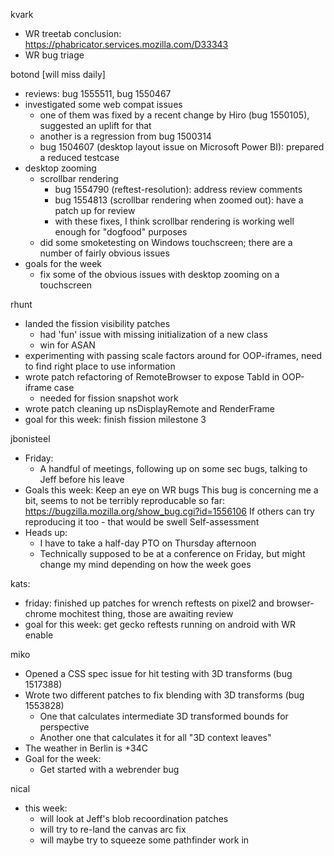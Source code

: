 kvark
  * WR treetab conclusion: https://phabricator.services.mozilla.com/D33343
  * WR bug triage

botond [will miss daily]
  * reviews: bug 1555511, bug 1550467 
  * investigated some web compat issues 
    * one of them was fixed by a recent change by Hiro (bug 1550105), suggested an uplift for that 
    * another is a regression from bug 1500314 
    * bug 1504607 (desktop layout issue on Microsoft Power BI): prepared a reduced testcase 
  * desktop zooming 
    * scrollbar rendering 
      * bug 1554790 (reftest-resolution): address review comments 
      * bug 1554813 (scrollbar rendering when zoomed out): have a patch up for review 
      * with these fixes, I think scrollbar rendering is working well enough for "dogfood" purposes 
    * did some smoketesting on Windows touchscreen; there are a number of fairly obvious issues
  * goals for the week
    * fix some of the obvious issues with desktop zooming on a touchscreen

rhunt
  * landed the fission visibility patches
    * had 'fun' issue with missing initialization of a new class
    * win for ASAN
  * experimenting with passing scale factors around for OOP-iframes, need to find right place to use information
  * wrote patch refactoring of RemoteBrowser to expose TabId in OOP-iframe case
    * needed for fission snapshot work
  * wrote patch cleaning up nsDisplayRemote and RenderFrame
  * goal for this week: finish fission milestone 3

jbonisteel
  * Friday:
    * A handful of meetings, following up on some sec bugs, talking to Jeff before his leave
  * Goals this week:
  Keep an eye on WR bugs 
    This bug is concerning me a bit, seems to not be terribly reproducable so far: https://bugzilla.mozilla.org/show_bug.cgi?id=1556106
      If others can try reproducing it too - that would be swell
  Self-assessment 
  * Heads up:
    * I have to take a half-day PTO on Thursday afternoon
    * Technically supposed to be at a conference on Friday, but might change my mind depending on how the week goes

kats:
  * friday: finished up patches for wrench reftests on pixel2 and browser-chrome mochitest thing, those are awaiting review
  * goal for this week: get gecko reftests running on android with WR enable

miko
  * Opened a CSS spec issue for hit testing with 3D transforms (bug 1517388)
  * Wrote two different patches to fix blending with 3D transforms (bug 1553828)
    * One that calculates intermediate 3D transformed bounds for perspective
    * Another one that calculates it for all "3D context leaves"
  * The weather in Berlin is +34C
  * Goal for the week:
    * Get started with a webrender bug

nical
  * this week:
    * will look at Jeff's blob recoordination patches
    * will try to re-land the canvas arc fix
    * will maybe try to squeeze some pathfinder work in
